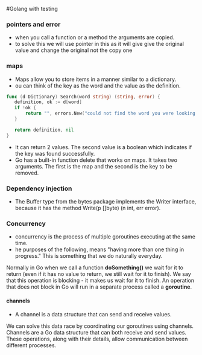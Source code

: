 #Golang with testing


### pointers and error
 - when you call a function or a method the arguments are copied.
 - to solve this we will use pointer in this as it will give give the original value and change the original not the copy one

 ### maps
 - Maps allow you to store items in a manner similar to a dictionary. 
 - ou can think of the key as the word and the value as the definition.
 ```go
 func (d Dictionary) Search(word string) (string, error) {
	definition, ok := d[word]
	if !ok {
		return "", errors.New("could not find the word you were looking for")
	}

	return definition, nil
}
```
 - It can return 2 values. The second value is a boolean which indicates if the key was found successfully.
 - Go has a built-in function delete that works on maps. It takes two arguments. The first is the map and the second is the key to be removed.

### Dependency injection
- The Buffer type from the bytes package implements the Writer interface, because it has the method Write(p []byte) (n int, err error).

### Concurrency
- concurrency is the process of multiple goroutines executing at the same time.
- he purposes of the following, means "having more than one thing in progress." This is something that we do naturally everyday.

Normally in Go when we call a function **doSomething()** we wait for it to return (even if it has no value to return, we still wait for it to finish). We say that this operation is blocking - it makes us wait for it to finish. An operation that does not block in Go will run in a separate process called a **goroutine**. 

#### channels

- A channel is a data structure that can send and receive values.

We can solve this data race by coordinating our goroutines using channels. Channels are a Go data structure that can both receive and send values. These operations, along with their details, allow communication between different processes.